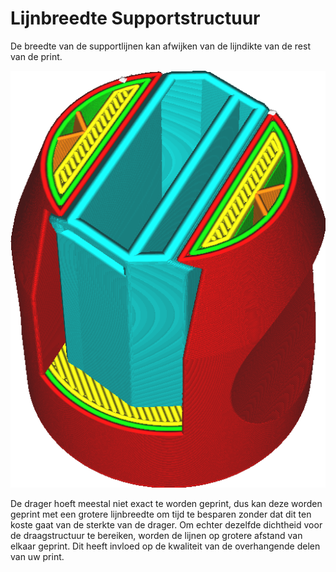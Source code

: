 Lijnbreedte Supportstructuur
====
De breedte van de supportlijnen kan afwijken van de lijndikte van de rest van de print.

<!--screenshot {
"image_path": "support_line_width.png",
"modellen": [
    {
        "script": "klem.scad",
        "transformatie": ["schaal(0.5)"]
    }
],
"camerapositie": [28, 57, 90],
"instellingen": {
    "support_enable": waar,
    "support_line_width": 0.8
},
"laag": 350,
"kleuren": 128
}-->
![De supportlijnen zijn breder dan de rest van de lijnen](../../../articles/images/support_line_width.png)

De drager hoeft meestal niet exact te worden geprint, dus kan deze worden geprint met een grotere lijnbreedte om tijd te besparen zonder dat dit ten koste gaat van de sterkte van de drager. Om echter dezelfde dichtheid voor de draagstructuur te bereiken, worden de lijnen op grotere afstand van elkaar geprint. Dit heeft invloed op de kwaliteit van de overhangende delen van uw print.